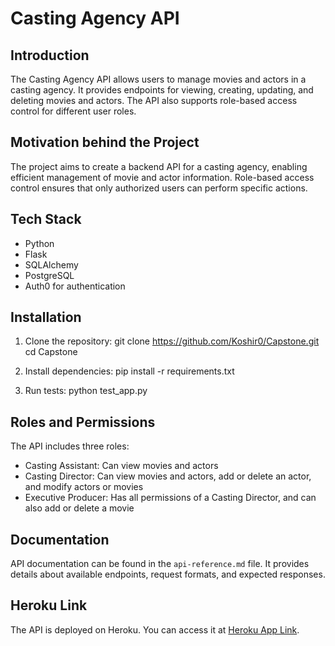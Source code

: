 # Casting Agency API

## Introduction

The Casting Agency API allows users to manage movies and actors in a casting agency. It provides endpoints for viewing, creating, updating, and deleting movies and actors. The API also supports role-based access control for different user roles.

## Motivation behind the Project

The project aims to create a backend API for a casting agency, enabling efficient management of movie and actor information. Role-based access control ensures that only authorized users can perform specific actions.

## Tech Stack

- Python
- Flask
- SQLAlchemy
- PostgreSQL
- Auth0 for authentication

## Installation

1. Clone the repository:
git clone https://github.com/Koshir0/Capstone.git
cd Capstone
2. Install dependencies:
pip install -r requirements.txt


2. Run tests:
python test_app.py


## Roles and Permissions

The API includes three roles:
- Casting Assistant: Can view movies and actors
- Casting Director: Can view movies and actors, add or delete an actor, and modify actors or movies
- Executive Producer: Has all permissions of a Casting Director, and can also add or delete a movie

## Documentation

API documentation can be found in the `api-reference.md` file. It provides details about available endpoints, request formats, and expected responses.

## Heroku Link

The API is deployed on Heroku. You can access it at [Heroku App Link](https://capstone.herokuapp.com/).


